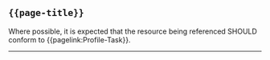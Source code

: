 ## <code>{{page-title}}</code>
	
Where possible, it is expected that the resource being referenced SHOULD conform to {{pagelink:Profile-Task}}.

---